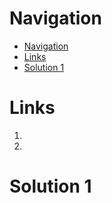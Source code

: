 # Navigation
- [Navigation](#navigation)
- [Links](#links)
- [Solution 1](#solution-1)

# Links
1. 
2. 


# Solution 1